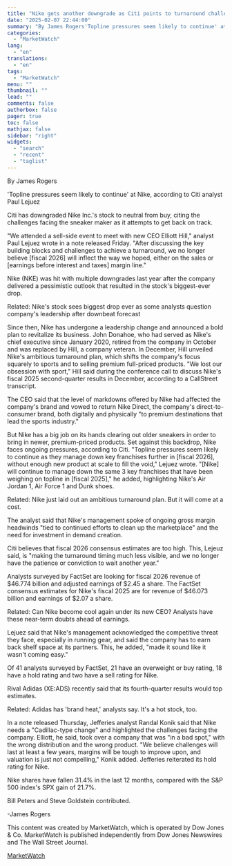 ```yaml
---
title: "Nike gets another downgrade as Citi points to turnaround challenges"
date: "2025-02-07 22:44:00"
summary: "By James Rogers'Topline pressures seem likely to continue' at Nike, according to Citi analyst Paul LejuezCiti has downgraded Nike Inc.'s stock to neutral from buy, citing the challenges facing the sneaker maker as it attempts to get back on track.\"We attended a sell-side event to meet with new CEO Elliott..."
categories:
  - "MarketWatch"
lang:
  - "en"
translations:
  - "en"
tags:
  - "MarketWatch"
menu: ""
thumbnail: ""
lead: ""
comments: false
authorbox: false
pager: true
toc: false
mathjax: false
sidebar: "right"
widgets:
  - "search"
  - "recent"
  - "taglist"
---
```


By James Rogers

'Topline pressures seem likely to continue' at Nike, according to Citi analyst Paul Lejuez

Citi has downgraded Nike Inc.'s stock to neutral from buy, citing the challenges facing the sneaker maker as it attempts to get back on track.

"We attended a sell-side event to meet with new CEO Elliott Hill," analyst Paul Lejuez wrote in a note released Friday. "After discussing the key building blocks and challenges to achieve a turnaround, we no longer believe [fiscal 2026] will inflect the way we hoped, either on the sales or [earnings before interest and taxes] margin line."

Nike (NKE) was hit with multiple downgrades last year after the company delivered a pessimistic outlook that resulted in the stock's biggest-ever drop.

Related: Nike's stock sees biggest drop ever as some analysts question company's leadership after downbeat forecast

Since then, Nike has undergone a leadership change and announced a bold plan to revitalize its business. John Donahoe, who had served as Nike's chief executive since January 2020, retired from the company in October and was replaced by Hill, a company veteran. In December, Hill unveiled Nike's ambitious turnaround plan, which shifts the company's focus squarely to sports and to selling premium full-priced products. "We lost our obsession with sport," Hill said during the conference call to discuss Nike's fiscal 2025 second-quarter results in December, according to a CallStreet transcript.

The CEO said that the level of markdowns offered by Nike had affected the company's brand and vowed to return Nike Direct, the company's direct-to-consumer brand, both digitally and physically "to premium destinations that lead the sports industry."

But Nike has a big job on its hands clearing out older sneakers in order to bring in newer, premium-priced products. Set against this backdrop, Nike faces ongoing pressures, according to Citi. "Topline pressures seem likely to continue as they manage down key franchises further in [fiscal 2026], without enough new product at scale to fill the void," Lejuez wrote. "[Nike] will continue to manage down the same 3 key franchises that have been weighing on topline in [fiscal 2025]," he added, highlighting Nike's Air Jordan 1, Air Force 1 and Dunk shoes.

Related: Nike just laid out an ambitious turnaround plan. But it will come at a cost.

The analyst said that Nike's management spoke of ongoing gross margin headwinds "tied to continued efforts to clean up the marketplace" and the need for investment in demand creation.

Citi believes that fiscal 2026 consensus estimates are too high. This, Lejeuz said, is "making the turnaround timing much less visible, and we no longer have the patience or conviction to wait another year."

Analysts surveyed by FactSet are looking for fiscal 2026 revenue of $46.774 billion and adjusted earnings of $2.45 a share. The FactSet consensus estimates for Nike's fiscal 2025 are for revenue of $46.073 billion and earnings of $2.07 a share.

Related: Can Nike become cool again under its new CEO? Analysts have these near-term doubts ahead of earnings.

Lejuez said that Nike's management acknowledged the competitive threat they face, especially in running gear, and said the company has to earn back shelf space at its partners. This, he added, "made it sound like it wasn't coming easy."

Of 41 analysts surveyed by FactSet, 21 have an overweight or buy rating, 18 have a hold rating and two have a sell rating for Nike.

Rival Adidas (XE:ADS) recently said that its fourth-quarter results would top estimates.

Related: Adidas has 'brand heat,' analysts say. It's a hot stock, too.

In a note released Thursday, Jefferies analyst Randal Konik said that Nike needs a "Cadillac-type change" and highlighted the challenges facing the company. Elliott, he said, took over a company that was "in a bad spot," with the wrong distribution and the wrong product. "We believe challenges will last at least a few years, margins will be tough to improve upon, and valuation is just not compelling," Konik added. Jefferies reiterated its hold rating for Nike.

Nike shares have fallen 31.4% in the last 12 months, compared with the S&P 500 index's SPX gain of 21.7%.

Bill Peters and Steve Goldstein contributed.

-James Rogers

This content was created by MarketWatch, which is operated by Dow Jones & Co. MarketWatch is published independently from Dow Jones Newswires and The Wall Street Journal.

[MarketWatch](https://www.tradingview.com/news/DJN_SN20250207010145:0/)
